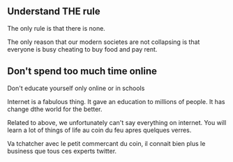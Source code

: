 
## Understand THE rule

The only rule is that there is none.

The only reason that our modern societes are not collapsing is that everyone is busy cheating to buy food and pay rent.


## Don't spend too much time online

Don't educate yourself only online or in schools

Internet is a fabulous thing. It gave an education to millions of people. It has change dthe world for the better.

Related to above, we unfortunately can't say everything on internet. You will learn a lot of things of life au coin du feu apres quelques verres.

Va tchatcher avec le petit commercant du coin, il connait bien plus le business que tous ces experts twitter.
